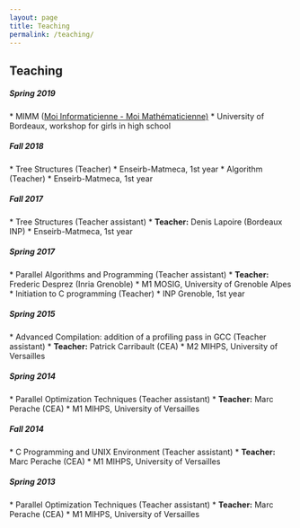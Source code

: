 ```yaml
---
layout: page
title: Teaching
permalink: /teaching/
---
```



## Teaching 


<h5>Spring 2019</h5>
<td markdown="1">
* MIMM (<a href="https://math-interactions.u-bordeaux.fr/Espace-projets/Moi-Informaticienne-Moi-Mathematicienne" target="_blank">Moi Informaticienne - Moi Mathématicienne)</a>
	* University of Bordeaux, workshop for girls in high school  

<h5>Fall 2018</h5>
<td markdown="1">
* Tree Structures (Teacher)
	* Enseirb-Matmeca, 1st year
* Algorithm (Teacher)
	* Enseirb-Matmeca, 1st year
</td>

<h5>Fall 2017</h5>
<td markdown="1">
* Tree Structures (Teacher assistant)
	* <b>Teacher:</b> Denis Lapoire (Bordeaux INP)
	* Enseirb-Matmeca, 1st year
</td>

<h5>Spring 2017</h5>
<td markdown="1">
* Parallel Algorithms and Programming (Teacher assistant)
	* <b>Teacher:</b> Frederic Desprez (Inria Grenoble)
	* M1 MOSIG, University of Grenoble Alpes
* Initiation to C programming (Teacher)
	* INP Grenoble, 1st year
</td>



<h5>Spring 2015</h5>
<td markdown="1">
* Advanced Compilation: addition of a profiling pass in GCC (Teacher assistant)
	* <b>Teacher:</b> Patrick Carribault (CEA)
	* M2 MIHPS, University of Versailles
</td>


<h5>Spring 2014</h5>
<td markdown="1">
* Parallel Optimization Techniques (Teacher assistant)
	* <b>Teacher:</b> Marc Perache (CEA)
	* M1 MIHPS, University of Versailles
</td>


<h5>Fall 2014</h5>
<td markdown="1">
* C Programming and UNIX Environment (Teacher assistant)
	* <b>Teacher:</b> Marc Perache (CEA)
	* M1 MIHPS, University of Versailles 
</td>

<h5>Spring 2013</h5>
<td markdown="1">
* Parallel Optimization Techniques (Teacher assistant)
	* <b>Teacher:</b> Marc Perache (CEA)
	* M1 MIHPS, University of Versailles
</td>
